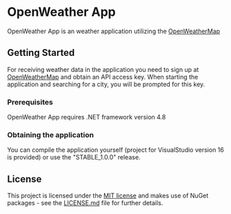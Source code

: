 # OpenWeather App

OpenWeather App is an weather application utilizing the [OpenWeatherMap](https://openweathermap.org/)

## Getting Started

For receiving weather data in the application you need to sign up at [OpenWeatherMap](https://openweathermap.org/)
and obtain an API access key. When starting the application and searching for a city, you will be prompted for this key.

### Prerequisites

OpenWeather App requires .NET framework version 4.8

### Obtaining the application

You can compile the application yourself (project for VisualStudio version 16 is provided) or use the "STABLE_1.0.0" release.

## License

This project is licensed under the [MIT license](LICENSE.md)
and makes use of NuGet packages - see the [LICENSE.md](LICENSE.md) file for further details.